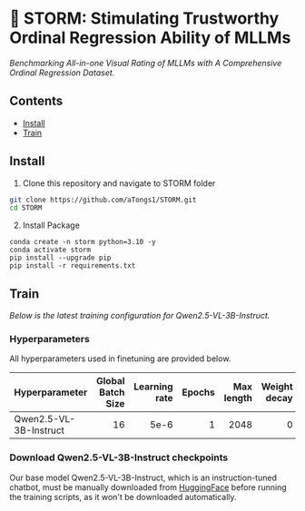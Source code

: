 # 🌋 STORM: Stimulating Trustworthy Ordinal Regression Ability of MLLMs
*Benchmarking All-in-one Visual Rating of MLLMs with A Comprehensive Ordinal Regression Dataset.*

## Contents
- [Install](#install)
- [Train](#train)

## Install
1. Clone this repository and navigate to STORM folder
```bash
git clone https://github.com/aTongs1/STORM.git
cd STORM
```

2. Install Package
```Shell
conda create -n storm python=3.10 -y
conda activate storm
pip install --upgrade pip
pip install -r requirements.txt
```

## Train
*Below is the latest training configuration for Qwen2.5-VL-3B-Instruct.*

### Hyperparameters
All hyperparameters used in finetuning are provided below.

| Hyperparameter | Global Batch Size | Learning rate | Epochs | Max length | Weight decay | Train type |
| --- | ---: | ---: | ---: | ---: | ---: | ---: |
| Qwen2.5-VL-3B-Instruct | 16 | 5e-6 | 1 | 2048 | 0 | full |

### Download Qwen2.5-VL-3B-Instruct checkpoints

Our base model Qwen2.5-VL-3B-Instruct, which is an instruction-tuned chatbot, must be manually downloaded from [HuggingFace](https://huggingface.co/Qwen/Qwen2.5-VL-3B-Instruct) before running the training scripts, as it won't be downloaded automatically.

